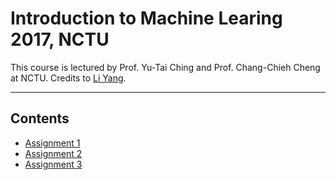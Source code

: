 # Introduction to Machine Learing 2017, NCTU

This course is lectured by Prof. Yu-Tai Ching and Prof. Chang-Chieh Cheng at NCTU. Credits to [Li Yang](https://github.com/chenyang14).

---
## Contents

* [Assignment 1](HW1)
* [Assignment 2](HW2)
* [Assignment 3](HW3)
